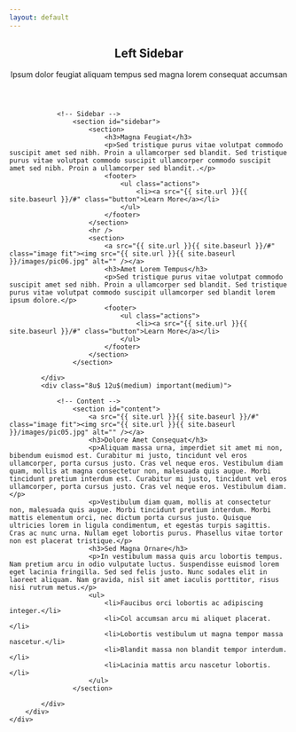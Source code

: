 ```yaml
---
layout: default
---
```


<!-- Main -->
<div id="main" class="wrapper style1">
    <div class="container">
        <header class="major">
            <h2>Left Sidebar</h2>
            <p>Ipsum dolor feugiat aliquam tempus sed magna lorem consequat accumsan</p>
        </header>
        <div class="row 150%">
            <div class="4u 12u$(medium)">

                <!-- Sidebar -->
                    <section id="sidebar">
                        <section>
                            <h3>Magna Feugiat</h3>
                            <p>Sed tristique purus vitae volutpat commodo suscipit amet sed nibh. Proin a ullamcorper sed blandit. Sed tristique purus vitae volutpat commodo suscipit ullamcorper commodo suscipit amet sed nibh. Proin a ullamcorper sed blandit..</p>
                            <footer>
                                <ul class="actions">
                                    <li><a src="{{ site.url }}{{ site.baseurl }}/#" class="button">Learn More</a></li>
                                </ul>
                            </footer>
                        </section>
                        <hr />
                        <section>
                            <a src="{{ site.url }}{{ site.baseurl }}/#" class="image fit"><img src="{{ site.url }}{{ site.baseurl }}/images/pic06.jpg" alt="" /></a>
                            <h3>Amet Lorem Tempus</h3>
                            <p>Sed tristique purus vitae volutpat commodo suscipit amet sed nibh. Proin a ullamcorper sed blandit. Sed tristique purus vitae volutpat commodo suscipit ullamcorper sed blandit lorem ipsum dolore.</p>
                            <footer>
                                <ul class="actions">
                                    <li><a src="{{ site.url }}{{ site.baseurl }}/#" class="button">Learn More</a></li>
                                </ul>
                            </footer>
                        </section>
                    </section>

            </div>
            <div class="8u$ 12u$(medium) important(medium)">

                <!-- Content -->
                    <section id="content">
                        <a src="{{ site.url }}{{ site.baseurl }}/#" class="image fit"><img src="{{ site.url }}{{ site.baseurl }}/images/pic05.jpg" alt="" /></a>
                        <h3>Dolore Amet Consequat</h3>
                        <p>Aliquam massa urna, imperdiet sit amet mi non, bibendum euismod est. Curabitur mi justo, tincidunt vel eros ullamcorper, porta cursus justo. Cras vel neque eros. Vestibulum diam quam, mollis at magna consectetur non, malesuada quis augue. Morbi tincidunt pretium interdum est. Curabitur mi justo, tincidunt vel eros ullamcorper, porta cursus justo. Cras vel neque eros. Vestibulum diam.</p>
                        <p>Vestibulum diam quam, mollis at consectetur non, malesuada quis augue. Morbi tincidunt pretium interdum. Morbi mattis elementum orci, nec dictum porta cursus justo. Quisque ultricies lorem in ligula condimentum, et egestas turpis sagittis. Cras ac nunc urna. Nullam eget lobortis purus. Phasellus vitae tortor non est placerat tristique.</p>
                        <h3>Sed Magna Ornare</h3>
                        <p>In vestibulum massa quis arcu lobortis tempus. Nam pretium arcu in odio vulputate luctus. Suspendisse euismod lorem eget lacinia fringilla. Sed sed felis justo. Nunc sodales elit in laoreet aliquam. Nam gravida, nisl sit amet iaculis porttitor, risus nisi rutrum metus.</p>
                        <ul>
                            <li>Faucibus orci lobortis ac adipiscing integer.</li>
                            <li>Col accumsan arcu mi aliquet placerat.</li>
                            <li>Lobortis vestibulum ut magna tempor massa nascetur.</li>
                            <li>Blandit massa non blandit tempor interdum.</li>
                            <li>Lacinia mattis arcu nascetur lobortis.</li>
                        </ul>
                    </section>

            </div>
        </div>
    </div>
</div>